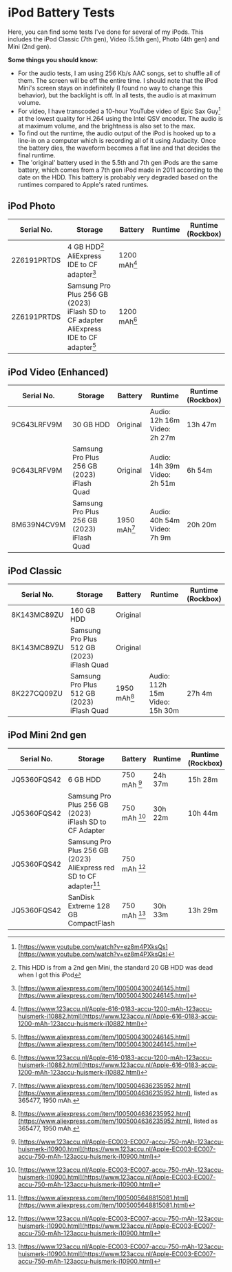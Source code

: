 # iPod Battery Tests

Here, you can find some tests I've done for several of my iPods. This includes the iPod Classic (7th gen), Video (5.5th gen), Photo (4th gen) and Mini (2nd gen).

**Some things you should know:**
- For the audio tests, I am using 256 Kb/s AAC songs, set to shuffle all of them. The screen will be off the entire time. I should note that the iPod Mini's screen stays on indefinitely (I found no way to change this behavior), but the backlight is off. In all tests, the audio is at maximum volume.
- For video, I have transcoded a 10-hour YouTube video of Epic Sax Guy[^1] at the lowest quality for H.264 using the Intel QSV encoder. The audio is at maximum volume, and the brightness is also set to the max.
- To find out the runtime, the audio output of the iPod is hooked up to a line-in on a computer which is recording all of it using Audacity. Once the battery dies, the waveform becomes a flat line and that decides the final runtime.
- The 'original' battery used in the 5.5th and 7th gen iPods are the same battery, which comes from a 7th gen iPod made in 2011 according to the date on the HDD. This battery is probably very degraded based on the runtimes compared to Apple's rated runtimes.

## iPod Photo
| Serial No.  | Storage                                                                                       | Battery      | Runtime | Runtime<br>(Rockbox) |
|-------------|-----------------------------------------------------------------------------------------------|--------------|---------|----------------------|
| 2Z6191PRTDS | 4 GB HDD[^4]<br>AliExpress IDE to CF adapter[^5]                                              | 1200 mAh[^7] |         |                      |
| 2Z6191PRTDS | Samsung Pro Plus 256 GB (2023)<br>iFlash SD to CF adapter<br>AliExpress IDE to CF adapter[^5] | 1200 mAh[^7] |         |                      |

## iPod Video (Enhanced)
| Serial No.  | Storage                                       | Battery      | Runtime                         | Runtime<br>(Rockbox) |
|-------------|-----------------------------------------------|--------------|---------------------------------|----------------------|
| 9C643LRFV9M | 30 GB HDD                                     | Original     | Audio: 12h 16m<br>Video: 2h 27m | 13h 47m              |
| 9C643LRFV9M | Samsung Pro Plus 256 GB (2023)<br>iFlash Quad | Original     | Audio: 14h 39m<br>Video: 2h 51m | 6h 54m               |
| 8M639N4CV9M | Samsung Pro Plus 256 GB (2023)<br>iFlash Quad | 1950 mAh[^2] | Audio: 40h 54m<br>Video: 7h 9m  | 20h 20m              |

## iPod Classic
| Serial No.  | Storage                                       | Battery      | Runtime                           | Runtime<br>(Rockbox) |
|-------------|-----------------------------------------------|--------------|-----------------------------------|----------------------|
| 8K143MC89ZU | 160 GB HDD                                    | Original     |                                   |                      |
| 8K143MC89ZU | Samsung Pro Plus 512 GB (2023)<br>iFlash Quad | Original     |                                   |                      |
| 8K227CQ09ZU | Samsung Pro Plus 512 GB (2023)<br>iFlash Quad | 1950 mAh[^2] | Audio: 112h 15m<br>Video: 15h 30m | 27h 4m               |

## iPod Mini 2nd gen
| Serial No.  | Storage                                                                        | Battery      | Runtime | Runtime<br>(Rockbox) |
|-------------|--------------------------------------------------------------------------------|--------------|---------|----------------------|
| JQ5360FQS42 | 6 GB HDD                                                                       | 750 mAh [^3] | 24h 37m | 15h 28m              |
| JQ5360FQS42 | Samsung Pro Plus 256 GB (2023)<br>iFlash SD to CF Adapter                      | 750 mAh [^3] | 30h 22m | 10h 44m              |
| JQ5360FQS42 | Samsung Pro Plus 256 GB (2023)<br>AliExpress red SD to CF adapter[^6]          | 750 mAh [^3] |         |                      |
| JQ5360FQS42 | SanDisk Extreme 128 GB CompactFlash                                            | 750 mAh [^3] | 30h 33m | 13h 29m              |


[^1]: [https://www.youtube.com/watch?v=ez8m4PXksQs](https://www.youtube.com/watch?v=ez8m4PXksQs)
[^2]: [https://www.aliexpress.com/item/1005004636235952.html](https://www.aliexpress.com/item/1005004636235952.html), listed as 365477, 1950 mAh.
[^3]: [https://www.123accu.nl/Apple-EC003-EC007-accu-750-mAh-123accu-huismerk-i10900.html](https://www.123accu.nl/Apple-EC003-EC007-accu-750-mAh-123accu-huismerk-i10900.html)
[^4]: This HDD is from a 2nd gen Mini, the standard 20 GB HDD was dead when I got this iPod
[^5]: [https://www.aliexpress.com/item/1005004300246145.html](https://www.aliexpress.com/item/1005004300246145.html)
[^6]: [https://www.aliexpress.com/item/1005005648815081.html](https://www.aliexpress.com/item/1005005648815081.html)
[^7]: [https://www.123accu.nl/Apple-616-0183-accu-1200-mAh-123accu-huismerk-i10882.html](https://www.123accu.nl/Apple-616-0183-accu-1200-mAh-123accu-huismerk-i10882.html)

